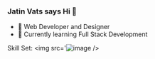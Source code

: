 ### Jatin Vats says Hi 👋


- 🔭 Web Developer and Designer
- 🌱 Currently learning Full Stack Development

Skill Set:
<img src='![image](https://user-images.githubusercontent.com/104900558/222894652-4f332645-43b1-4922-8b96-a70361de50ad.png) />
